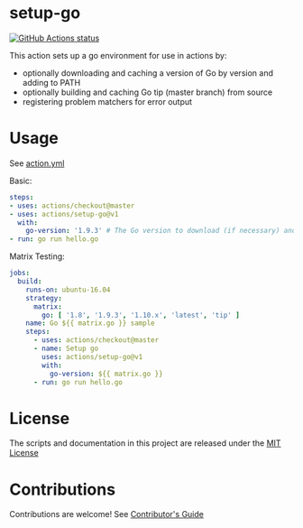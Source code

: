 # setup-go

<p align="left">
  <a href="https://github.com/actions/setup-go"><img alt="GitHub Actions status" src="https://github.com/actions/setup-go/workflows/Main%20workflow/badge.svg"></a>
</p>

This action sets up a go environment for use in actions by:

- optionally downloading and caching a version of Go by version and adding to PATH
- optionally building and caching Go tip (master branch) from source
- registering problem matchers for error output

# Usage

See [action.yml](action.yml)

Basic:
```yaml
steps:
- uses: actions/checkout@master
- uses: actions/setup-go@v1
  with:
    go-version: '1.9.3' # The Go version to download (if necessary) and use.
- run: go run hello.go
```

Matrix Testing:
```yaml
jobs:
  build:
    runs-on: ubuntu-16.04
    strategy:
      matrix:
        go: [ '1.8', '1.9.3', '1.10.x', 'latest', 'tip' ]
    name: Go ${{ matrix.go }} sample
    steps:
      - uses: actions/checkout@master
      - name: Setup go
        uses: actions/setup-go@v1
        with:
          go-version: ${{ matrix.go }}
      - run: go run hello.go
```

# License

The scripts and documentation in this project are released under the [MIT License](LICENSE)

# Contributions

Contributions are welcome!  See [Contributor's Guide](docs/contributors.md)
